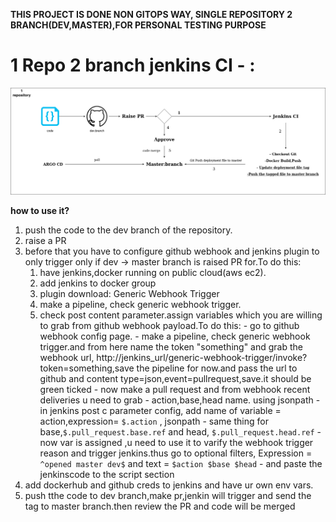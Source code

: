 **THIS PROJECT IS DONE NON GITOPS WAY, SINGLE REPOSITORY 2 BRANCH(DEV,MASTER),FOR PERSONAL TESTING PURPOSE**

# 1 Repo 2 branch jenkins CI - :

  ![Diagram](https://github.com/aakkiiff/Goals-project/blob/dev/diagram.jpg)
  
  **how to use it?**
  

 1. push the code to the dev branch of the repository.
 2. raise a PR
 3. before that you have to configure github webhook and jenkins plugin to only trigger only if dev -> master branch is raised PR for.To do this:
	 1. have jenkins,docker running on public cloud(aws ec2).
	 2. add jenkins to docker group
	 3. plugin download: Generic Webhook Trigger
	 4. make a pipeline, check generic webhook trigger.
	 5. check post content parameter.assign variables which you are willing to grab from github webhook payload.To do this:
			 - go to github webhook config page.
			 - make a pipeline, check generic webhook trigger.and from here name the token "something" and grab the webhook url, http://jenkins_url/generic-webhook-trigger/invoke?token=something,save the pipeline for now.and pass the url to github and content type=json,event=pullrequest,save.it should be green ticked
			 - now make a pull request and from webhook recent deliveries u need to grab 
			 - action,base,head name. using jsonpath
			 -  in jenkins post c parameter config, add name of variable = action,expression= `$.action` , jsonpath
			 -  same thing for base,`$.pull_request.base.ref` and head, `$.pull_request.head.ref`
			 - now var is assigned ,u need to use it to varify the webhook trigger reason and trigger jenkins.thus go to optional filters, Expression = `^opened master dev$` and text = `$action $base $head`
			 - and paste the jenkinscode to the script section
4. add dockerhub and github creds to jenkins and have ur own env vars.
5. push tthe code to dev branch,make pr,jenkin will trigger and send the tag to master branch.then review the PR and code will be merged
	 

